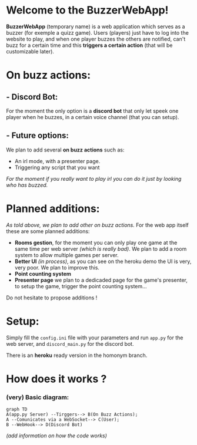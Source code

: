 # Welcome to the BuzzerWebApp!

**BuzzerWebApp** (temporary name) is a web application which serves as a buzzer (for exemple a quizz game). Users (players) just have to log into the website to play, and when one player buzzes the others are notified, can't buzz for a certain time and this **triggers a certain action** (that will be customizable later).

# On buzz actions:

## - Discord Bot:
For the moment the only option is a **discord bot** that only let speek one player when he buzzes, in a certain voice channel (that you can setup).

## - Future options:
We plan to add several **on buzz actions**  such as:

 - An irl mode, with a presenter page.
 - Triggering any script that you want

*For the moment if you really want to play irl you can do it just by looking who has buzzed.*

# Planned additions:
*As told above, we plan to add other on buzz actions.* 
For the web app itself these are some planned additions:

 - **Rooms gestion**, for the moment you can only play one game at the same time per web server *(which is really bad)*. We plan to add a room system to allow multiple games per server.
 - **Better UI** *(in process)*, as you can see on the heroku demo the UI is very, very poor. We plan to improve this.
 - **Point counting system** 
 - **Presenter page** we plan to a dedicaded page for the game's presenter, to setup the game, trigger the point counting system...

Do not hesitate to propose additions !

# Setup:
Simply fill the `config.ini` file with your parameters and run `app.py` for the web server, and `discord_main.py` for the discord bot.

There is an **heroku** ready version in the homonym branch.

# How does it works ?

### (very) Basic diagram:
```mermaid
graph TD
A(app.py Server) --Tirggers--> B(On Buzz Actions);
A --Comunicates via a WebSocket--> C(User);
B --WebHook--> D(Discord Bot)
```
*(add information on how the code works)*
